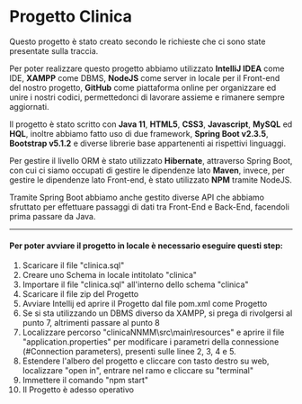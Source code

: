 # Progetto Clinica

Questo progetto è stato creato secondo le richieste che ci sono state presentate sulla traccia.

Per poter realizzare questo progetto abbiamo utilizzato **IntelliJ IDEA** come IDE, **XAMPP** come DBMS, **NodeJS** come 
server in locale per il Front-end del nostro progetto, **GitHub** come piattaforma online per organizzare ed unire i nostri codici,
permettedonci di lavorare assieme e rimanere sempre aggiornati.

Il progetto è stato scritto con **Java 11**, **HTML5**, **CSS3**, **Javascript**, **MySQL** ed **HQL**, inoltre abbiamo fatto uso di due
framework, **Spring Boot v2.3.5**, **Bootstrap v5.1.2** e diverse librerie base appartenenti ai rispettivi linguaggi.

Per gestire il livello ORM è stato utilizzato **Hibernate**, attraverso Spring Boot, con cui ci siamo occupati di gestire le 
dipendenze lato **Maven**, invece, per gestire le dipendenze lato Front-end, è stato utilizzato **NPM** tramite NodeJS.

Tramite Spring Boot abbiamo anche gestito diverse API che abbiamo sfruttato per effettuare passaggi di dati tra 
Front-End e Back-End, facendoli prima passare da Java.

---

#### Per poter avviare il progetto in locale è necessario eseguire questi step:

1) Scaricare il file "clinica.sql"
2) Creare uno Schema in locale intitolato "clinica"
3) Importare il file "clinica.sql" all'interno dello schema "clinica"
4) Scaricare il file zip del Progetto
5) Avviare Intellij ed aprire il Progetto dal file pom.xml come Progetto
6) Se si sta utilizzando un DBMS diverso da XAMPP, si prega di rivolgersi al punto 7, altrimenti passare al punto 8
7) Localizzare percorso "clinicaNNMM\src\main\resources" e aprire il file "application.properties" per modificare i parametri della connessione (#Connection parameters), presenti sulle linee 2, 3, 4 e 5.
8) Estendere l'albero del progetto e cliccare con tasto destro su web, localizzare "open in", entrare nel ramo e cliccare su "terminal"
9) Immettere il comando "npm start"
10) Il Progetto è adesso operativo
